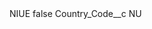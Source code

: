 <?xml version="1.0" encoding="UTF-8"?>
<CustomMetadata xmlns="http://soap.sforce.com/2006/04/metadata" xmlns:xsi="http://www.w3.org/2001/XMLSchema-instance" xmlns:xsd="http://www.w3.org/2001/XMLSchema">
    <label>NIUE</label>
    <protected>false</protected>
    <values>
        <field>Country_Code__c</field>
        <value xsi:type="xsd:string">NU</value>
    </values>
</CustomMetadata>

